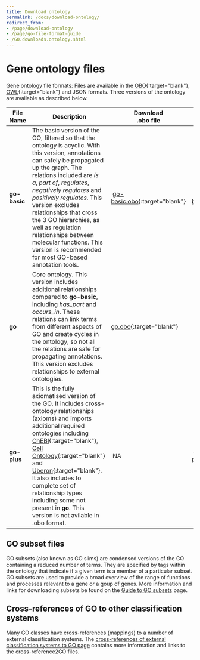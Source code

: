 ```yaml
---
title: Download ontology
permalink: /docs/download-ontology/
redirect_from:
- /page/download-ontology
- /page/go-file-format-guide
- /GO.downloads.ontology.shtml
---
```


# Gene ontology files
Gene ontology file formats: Files are available in the [OBO](https://owlcollab.github.io/oboformat/doc/obo-syntax.html){:target="blank"}, [OWL](https://www.w3.org/TR/owl2-overview/){:target="blank"} and JSON formats.
Three versions of the ontology are available as described below.

| File Name | Description |	Download <br/>.obo file | Download <br/>.json file  | Download <br/>.owl file  |
|-------|--------------|-------------|-------------|-------------|
|**go-basic**|	The basic version of the GO, filtered so that the ontology is acyclic. With this version, annotations can safely be propagated up the graph. The relations included are *is a*, *part of*, *regulates*, *negatively regulates* and *positively regulates*. This version excludes relationships that cross the 3 GO hierarchies, as well as regulation relationships between molecular functions. This version is recommended for most GO-based annotation tools.| [go-basic.obo](https://purl.obolibrary.org/obo/go/go-basic.obo){:target="blank"} |  [go-basic.json](https://purl.obolibrary.org/obo/go/go-basic.json){:target="blank"}  |	[go-basic.owl](https://purl.obolibrary.org/obo/go/go-basic.owl){:target="blank"}  | 
|**go** |	Core ontology. This version includes additional relationships compared to **go-basic**, including *has_part* and *occurs_in*. These relations can link terms from different aspects of GO and create cycles in the ontology, so not all the relations are safe for propagating annotations. This version excludes relationships to external ontologies.| [go.obo](https://purl.obolibrary.org/obo/go.obo){:target="blank"} |  [go.json](https://purl.obolibrary.org/obo/go.json){:target="blank"}  |	[go.owl](https://purl.obolibrary.org/obo/go.owl){:target="blank"}  |
|**go-plus** |	This is the fully axiomatised version of the GO. It includes cross-ontology relationships (axioms) and imports additional required ontologies including [ChEBI](https://www.ebi.ac.uk/chebi/){:target="blank"}, [Cell Ontology](http://www.obofoundry.org/ontology/cl.html){:target="blank"} and [Uberon](http://uberon.github.io/){:target="blank"}. It also includes to complete set of relationship types including some not present in **go**. This version is not avilable in .obo format. | NA | [go-plus.json](https://purl.obolibrary.org/obo/go/extensions/go-plus.json){:target="blank"} | [go-plus.owl](https://purl.obolibrary.org/obo/go/extensions/go-plus.owl){:target="blank"} 	|


## GO subset files
GO subsets (also known as GO slims) are condensed versions of the GO containing a reduced number of terms. They are specified by tags within the ontology that indicate if a given term is a member of a particular subset. GO subsets are used to provide a broad overview of the range of functions and processes relevant to a gene or a goup of genes. More information and links for downloading subsets be found on the [Guide to GO subsets](/docs/go-subset-guide/) page.

## Cross-references of GO to other classification systems
Many GO classes have cross-references (mappings) to a number of external classification systems. The [cross-references of external classification systems to GO page](/docs/download-mappings/) contains more information and links to the cross-reference2GO files.

